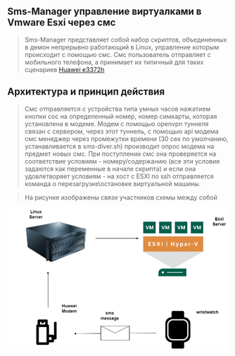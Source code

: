 ## Sms-Manager  управление виртуалками в Vmware Esxi через смс

> Sms-Manager представляет собой набор скриптов, объединенных в демон непрерывно работающий в Linux, управление которым происходит с помощью смс.
> Смс пользователь отправляет с мобильного телефона, а принимает их типичный для таких сценариев [Huawei e3372h](https://market.yandex.ru/product--4g-lte-modem-huawei-e3372h-320/667862013?cpa=1)
 
 
 ## Архитектура и принцип действия

> Смс отправляется с устройства типа умных часов нажатием кнопки сос на определенный номер, номер симкарты, которая установлена в модеме. Модем с помощью openvpn туннеля связан с сервером, через этот туннель, с помощью api модема смс менеджер через промежутки времени (30 сек по умолчанию, устанавливается в sms-diver.sh) производит опрос модема на предмет новых смс. При поступлении смс она проверяется на соответствие условиям - номеру/содержанию (все эти условия задаются как переменные в начале скрипта) и если она удовлетворяет условиям - на хост с ESXI по ssh отправляется команда о перезагрузке\остановке виртуальной машины.  

> На рисунке изображены связи участников схемы между собой



![Architecture](images/sms-manager.png)
